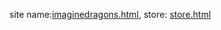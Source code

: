 

site name:[imaginedragons.html](https://github.com/JODHIL/amfoss-tasks/blob/main/Task-05/imaginedragons.html),
store: [store.html](https://github.com/JODHIL/amfoss-tasks/blob/main/Task-05/store.html)
